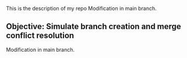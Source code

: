 This is the description of my repo
Modification in main branch.
## Objective: Simulate branch creation and merge conflict resolution

Modification in main branch.
